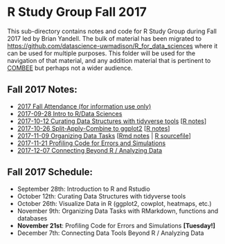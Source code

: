 # R Study Group Fall 2017

This sub-directory contains notes and code for R Study Group during Fall 2017 led by Brian Yandell. The bulk of material has been migrated to <https://github.com/datascience-uwmadison/R_for_data_sciences>
where it can be used for multiple purposes. This folder will be used for the navigation of that material, and any addition material that is pertinent to [COMBEE](https://github.com/ComBEE-UW-Madison/RStudyGroup) but perhaps not a wider audience.

## Fall 2017 Notes:

- [2017 Fall Attendance (for information use only)](https://docs.google.com/spreadsheets/d/1JupVleXdS1lj_h1N2x4TfLVjgQfU_LPrw2OHZvXXgAs)
- [2017-09-28 Intro to R/Data Sciences](https://docs.google.com/document/d/1zHJukpoyYsqRDLLsk_h5vnMEXaLk-CxDMyqddyywPFM)
- [2017-10-12 Curating Data Structures with tidyverse tools](https://docs.google.com/document/d/1ZyUQpZ1woSagacA9JQC_Y74sQPPmAGjdP7qRCYMMNbY)
[[R notes](https://github.com/ComBEE-UW-Madison/RStudyGroup/blob/master/Fall2017/2017_10_12_notes.R)]
- [2017-10-26 Split-Apply-Combine to ggplot2](https://docs.google.com/document/d/1lbAYi7-94W2iwMwTxs2FIV7k0vobGmaN7ORbVRcKAG8)
[[R notes](https://github.com/ComBEE-UW-Madison/RStudyGroup/blob/master/Fall2017/2017_10_26_notes.R)]
- [2017-11-09 Organizing Data Tasks](https://docs.google.com/document/d/1uiQSDTaT0D7cXlj7u5UkgNDH3QlWC4rh7TzUV0d5EOY/edit) [[Rmd notes](https://github.com/ComBEE-UW-Madison/RStudyGroup/blob/master/Fall2017/2017_11_09_notes.Rmd) | [R sourcefile](https://github.com/ComBEE-UW-Madison/RStudyGroup/blob/master/Fall2017/2017_11_09_sourcefile.R)]
- [2017-11-21 Profiling Code for Errors and Simulations](https://docs.google.com/document/d/1GwUmway7kQ51B4J4DYgzuwrZvylg6JVBQTGK9QlTPCE)
- [2017-12-07 Connecting Beyond R / Analyzing Data](https://docs.google.com/document/d/1isQgo1o8Gn4dUeO3h3-fDvAjn0sELKSuHxpku-hOoDg)

## Fall 2017 Schedule:

- September 28th: Introduction to R and Rstudio
- October 12th: Curating Data Structures with tidyverse tools
- October 26th: Visualize Data in R (ggplot2, cowplot, heatmaps, etc.)
- November 9th: Organizing Data Tasks with RMarkdown, functions and databases
- **November 21st**: Profiling Code for Errors and Simulations **[Tuesday!]**
- December 7th: Connecting Data Tools Beyond R / Analyzing Data
